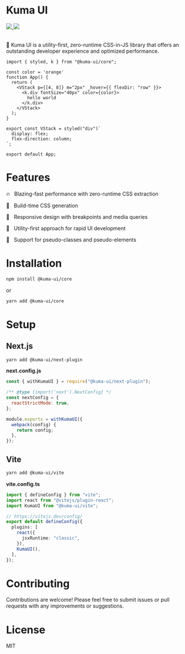 # Kuma UI

 <div>
    <a href='https://www.npmjs.com/package/@kuma-ui/core'>
      <img src='https://img.shields.io/npm/v/@kuma-ui/core'>
    </a>
    <a href='https://bundlephobia.com/package/@kuma-ui/core'>
      <img src='https://img.shields.io/bundlephobia/minzip/@kuma-ui/core'>
    </a>
  </div>
  <br />
</div>

🐻 Kuma UI is a utility-first, zero-runtime CSS-in-JS library that offers an outstanding developer experience and optimized performance.


```tsx
import { styled, k } from "@kuma-ui/core";

const color = 'orange'
function App() {
  return (
    <VStack p={[4, 8]} m="2px" _hover={{ flexDir: "row" }}>
      <k.div fontSize="40px" color={color}>
        hello world
      </k.div>
    </VStack>
  );
}

export const VStack = styled("div")`
  display: flex;
  flex-direction: column;
`;

export default App;
```

# Features

🔥 &nbsp; Blazing-fast performance with zero-runtime CSS extraction

🦄 &nbsp; Build-time CSS generation

🌳 &nbsp; Responsive design with breakpoints and media queries

🎨 &nbsp; Utility-first approach for rapid UI development

👋 &nbsp; Support for pseudo-classes and pseudo-elements

# Installation

```sh
npm install @kuma-ui/core
```

or 

```sh
yarn add @kuma-ui/core
```

# Setup

## Next.js

```sh
yarn add @kuma-ui/next-plugin
```

**next.config.js**
```js:next.config.js
const { withKumaUI } = require("@kuma-ui/next-plugin");

/** @type {import('next').NextConfig} */
const nextConfig = {
  reactStrictMode: true,
};

module.exports = withKumaUI({
  webpack(config) {
    return config;
  },
});
```

## Vite

```sh
yarn add @kuma-ui/vite
```

**vite.config.ts**

```js:vite.config.ts
import { defineConfig } from "vite";
import react from "@vitejs/plugin-react";
import KumaUI from "@kuma-ui/vite";

// https://vitejs.dev/config/
export default defineConfig({
  plugins: [
    react({
      jsxRuntime: "classic",
    }),
    KumaUI(),
  ],
});
```

# Contributing
Contributions are welcome! Please feel free to submit issues or pull requests with any improvements or suggestions.

# License
MIT
